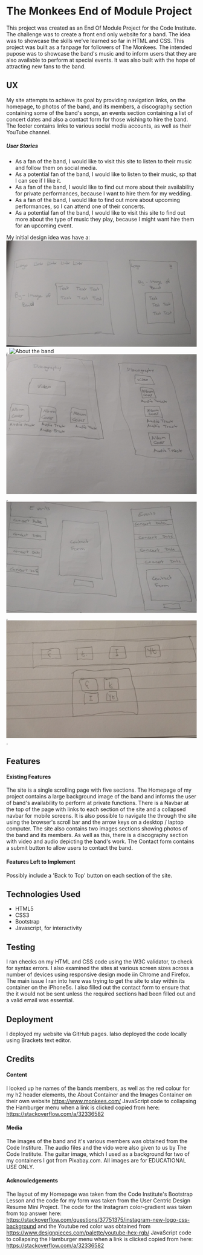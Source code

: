 # The Monkees End of Module Project
This project was created as an End Of Module Project for the Code Institute. The challenge was to create a front end only 
website for a band. The idea was to showcase the skills we've learned so far in HTML and CSS. 
This project was built as a fanpage for followers of The Monkees. The intended pupose was to showcase the band's music and to inform
users that they are also available to perform at special events. It was also built with the hope of attracting new fans to the band.

## UX
My site attempts to achieve its goal by providing navigation links, on the homepage, to photos of the band, and its members, a discography section
containing some of the band's songs, an events section containing a list of concert dates and also a contact form for those wishing to hire the band.
The footer contains links to various social media accounts, as well as their YouTube channel. 
##### User Stories
* As a fan of the band, I would like to visit this site to listen to their music and follow them on social media.
* As a potential fan of the band, I would like to listen to their music, sp that I can see if I like it.
* As a fan of the band, I would like to find out more about their availability for private performances, because I want to hire them for my wedding.
* As a fan of the band, I would like to find out more about upcoming performances, so I can attend one of their concerts.
* As a potential fan of the band, I would like to visit this site to find out more about the type of music they play, because I might want 
hire them for an upcoming event.

My initial design idea was have a:
![Home Page](/wireframes/HomePage.jpg/),
![About the band](/wirerames/About.jpg/) 
![Music Page](/wireframes/Music.jpg/), 
![Events Page](/wireframes/Events.jpg/), 
![Footer](/wireframes/Footer.jpg/).

## Features
#### Existing Features
The site is a single scrolling page with five sections.
The Homepage of my project contains a large background image of the band and informs the user of band's availability to perform at private functions.
There is a Navbar at the top of the page with links to each section of the site and a collapsed navbar for mobile screens. It is also possible to navigate the through 
the site using the browser's scroll bar and the arrow keys on a desktop / laptop computer. 
The site also contains two images sections showing photos of the band and its members. As well as this, there is a discography section with video and audio depicting
the band's work. 
The Contact form contains a submit button to allow users to contact the band.
#### Features Left to Implement
Possibly include a 'Back to Top' button on each section of the site.


## Technologies Used
* HTML5
* CSS3
* Bootstrap
* Javascript, for interactivity

## Testing
I ran checks on my HTML and CSS code using the W3C validator, to check for syntax errors. I also examined the sites at various screen sizes across a number of devices 
using responsive design mode iin Chrome and Firefox. The main issue I ran into here was trying to get the site to stay within its container on the iPhone5s. I also 
filled out the contact form to ensure that the it would not be sent unless the required sections had been filled out and a valid email was essential. 

## Deployment
I deployed my website via GitHub pages. Ialso deployed the code locally using Brackets text editor. 

## Credits
#### Content
I looked up he names of the bands members, as well as the red colour for my h2 header elements, the About Container and the Images Container
on their own website https://www.monkees.com/ JavaScript code to collapsing the Hamburger menu when a link is clicked copied from here: https://stackoverflow.com/a/32336582
#### Media
The images of the band and it's various members was obtained from the Code Institure. The audio files and the vido were also given to us by
The Code Institute. The guitar image, which I used as a background for two of my containers I got from Pixabay.com. All images are for EDUCATIONAL USE ONLY.

#### Acknowledgements
The layout of my Homepage was taken from the Code Institute's Bootstrap Lesson and the code for my form
was taken from the User Centric Design Resume Mini Project. 
The code for the Instagram color-gradient was taken from top answer here: https://stackoverflow.com/questions/37751375/instagram-new-logo-css-background and the Youtube 
red color was obtained from https://www.designpieces.com/palette/youtube-hex-rgb/
JavaScript code to collapsing the Hamburger menu when a link is clicked copied from here: https://stackoverflow.com/a/32336582